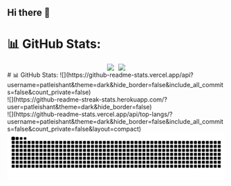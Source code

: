 ## Hi there 👋

# 📊 GitHub Stats:
<div align="center" style="display: flex; justify-content: center; gap: 10px;">
  <img src="https://github-readme-stats.vercel.app/api?username=patleishant&theme=dark&hide_border=false&include_all_commits=true&count_private=true">
  <img src="https://github-readme-stats.vercel.app/api/top-langs/?username=patleishant&theme=dark&hide_border=false&include_all_commits=true&count_private=true&layout=compact">
</div>
<div>
  # 📊 GitHub Stats:
![](https://github-readme-stats.vercel.app/api?username=patleishant&theme=dark&hide_border=false&include_all_commits=false&count_private=false)<br/>
![](https://github-readme-streak-stats.herokuapp.com/?user=patleishant&theme=dark&hide_border=false)<br/>
![](https://github-readme-stats.vercel.app/api/top-langs/?username=patleishant&theme=dark&hide_border=false&include_all_commits=false&count_private=false&layout=compact)

</div>

<picture>
  <source media="(prefers-color-scheme: dark)" srcset="https://github.com/pravin435916/pravin435916/blob/output/github-snake-dark.svg" />
  <source media="(prefers-color-scheme: light)" srcset="https://github.com/pravin435916/pravin435916/blob/output/github-snake.svg" />
  <img alt="github-snake" src="https://github.com/pravin435916/pravin435916/blob/output/github-snake.svg" />
</picture>
<!--
**patleishant/patleishant** is a ✨ _special_ ✨ repository because its `README.md` (this file) appears on your GitHub profile.

Here are some ideas to get you started:

- 🔭 I’m currently working on ...
- 🌱 I’m currently learning ...
- 👯 I’m looking to collaborate on ...
- 🤔 I’m looking for help with ...
- 💬 Ask me about ...
- 📫 How to reach me: ...
- 😄 Pronouns: ...
- ⚡ Fun fact: ...
-->
